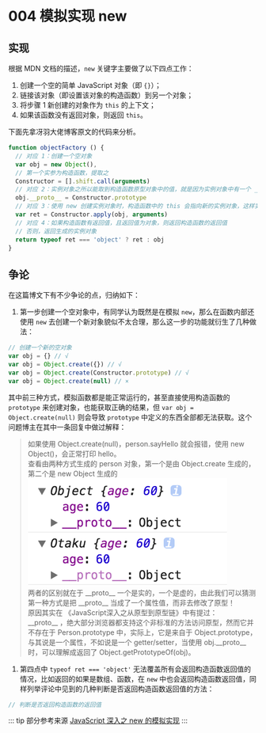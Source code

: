 # 004 模拟实现 new

## 实现

根据 MDN 文档的描述，`new` 关键字主要做了以下四点工作：

1. 创建一个空的简单 JavaScript 对象（即 `{}`）；
2. 链接该对象（即设置该对象的构造函数）到另一个对象；
3. 将步骤 1 新创建的对象作为 `this` 的上下文；
4. 如果该函数没有返回对象，则返回 `this`。

下面先拿冴羽大佬博客原文的代码来分析。

```js
function objectFactory () {
  // 对应 1：创建一个空对象
  var obj = new Object(),
  // 第一个实参为构造函数，提取之
  Constructor = [].shift.call(arguments)
  // 对应 2：实例对象之所以能取到构造函数原型对象中的值，就是因为实例对象中有一个 __proto__ 属性，里面保存了构造函数的原型对象
  obj.__proto__ = Constructor.prototype
  // 对应 3：使用 new 创建实例对象时，构造函数中的 this 会指向新的实例对象，这样实例对象就可以访问到构造函数中使用 this.xxx 定义的属性
  var ret = Constructor.apply(obj, arguments)
  // 对应 4：如果构造函数有返回值，且返回值为对象，则返回构造函数的返回值
  // 否则，返回生成的实例对象
  return typeof ret === 'object' ? ret : obj
}
```

## 争论

在这篇博文下有不少争论的点，归纳如下：

1. 第一步创建一个空对象中，有同学认为既然是在模拟 `new`，那么在函数内部还使用 `new` 去创建一个新对象貌似不太合理，那么这一步的功能就衍生了几种做法：

```js
// 创建一个新的空对象
var obj = {} // √
var obj = Object.create({}) // √
var obj = Object.create(Constructor.prototype) // √
var obj = Object.create(null) // ×
```

其中前三种方式，模拟函数都是能正常运行的，甚至直接使用构造函数的 `prototype` 来创建对象，也能获取正确的结果，但 `var obj = Object.create(null)` 则会导致 `prototype` 中定义的东西全部都无法获取。这个问题博主在其中一条回复中做过解释：

> 如果使用 Object.create(null)，person.sayHello 就会报错，使用 new Object()，会正常打印 hello。<br>
> 查看由两种方式生成的 person 对象，第一个是由 Object.create 生成的，第二个是 new Object 生成的<br>
> ![](../image/00020.png)<br>
> 两者的区别就在于 \_\_proto\_\_ 一个是实的，一个是虚的，由此我们可以猜测第一种方式是把 \_\_proto\_\_ 当成了一个属性值，而非去修改了原型！<br>
> 原因其实在 《JavaScript深入之从原型到原型链》中有提过：<br>
> \_\_proto\_\_ ，绝大部分浏览器都支持这个非标准的方法访问原型，然而它并不存在于 Person.prototype 中，实际上，它是来自于 Object.prototype，与其说是一个属性，不如说是一个 getter/setter，当使用 obj.\_\_proto\_\_ 时，可以理解成返回了 Object.getPrototypeOf(obj)。

1. 第四点中 `typeof ret === 'object'` 无法覆盖所有会返回构造函数返回值的情况，比如返回的如果是数组、函数，在 `new` 中也会返回构造函数返回值，同样列举评论中见到的几种判断是否返回构造函数返回值的方法：

```js
// 判断是否返回构造函数的返回值

```

::: tip 部分参考来源
[JavaScript 深入之 new 的模拟实现](https://github.com/mqyqingfeng/Blog/issues/13)
:::
